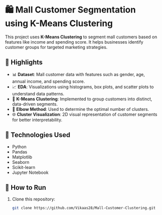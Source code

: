 # 🛍️ Mall Customer Segmentation using K-Means Clustering

This project uses **K-Means Clustering** to segment mall customers based on features like income and spending score. It helps businesses identify customer groups for targeted marketing strategies.

## 📌 Highlights

- 📊 **Dataset**: Mall customer data with features such as gender, age, annual income, and spending score.
- 📈 **EDA**: Visualizations using histograms, box plots, and scatter plots to understand data patterns.
- 🤖 **K-Means Clustering**: Implemented to group customers into distinct, data-driven segments.
- 📍 **Elbow Method**: Used to determine the optimal number of clusters.
- 🌐 **Cluster Visualization**: 2D visual representation of customer segments for better interpretability.

## 🧰 Technologies Used

- Python
- Pandas
- Matplotlib
- Seaborn
- Scikit-learn
- Jupyter Notebook

## 🚀 How to Run

1. Clone this repository:
   ```bash
   git clone https://github.com/Vikaas28/Mall-Customer-Clustering.git
